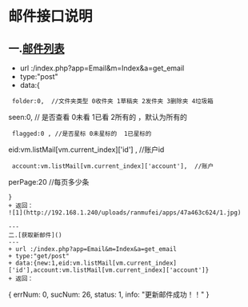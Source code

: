 # 邮件接口说明
一.[邮件列表]()
---
+ url :/index.php?app=Email&m=Index&a=get_email
+ type:"post"
+ data:{
````
 folder:0,  //文件夹类型 0收件夹 1草稿夹 2发件夹 3删除夹 4垃圾箱  

````
 seen:0,  // 是否查看  0未看 1已看 2所有的 ，默认为所有的  

````
 flagged:0 , //是否星标 0未星标的  1已星标的  

````
 eid:vm.listMail[vm.current_index]['id'] , //账户id

````
 account:vm.listMail[vm.current_index]['account'],  //账户

````
 perPage:20       //每页多少条
````
}
+ 返回：
![1](http://192.168.1.240/uploads/ranmufei/apps/47a463c624/1.jpg)

---
二.[获取新邮件]()
---
+ url :/index.php?app=Email&m=Index&a=get_email
+ type:"get/post"
+ data:{new:1,eid:vm.listMail[vm.current_index]['id'],account:vm.listMail[vm.current_index]['account']}
+ 返回：
````
{
    errNum: 0,
    sucNum: 26,
    status: 1,
    info: "更新邮件成功！！"
    }
````